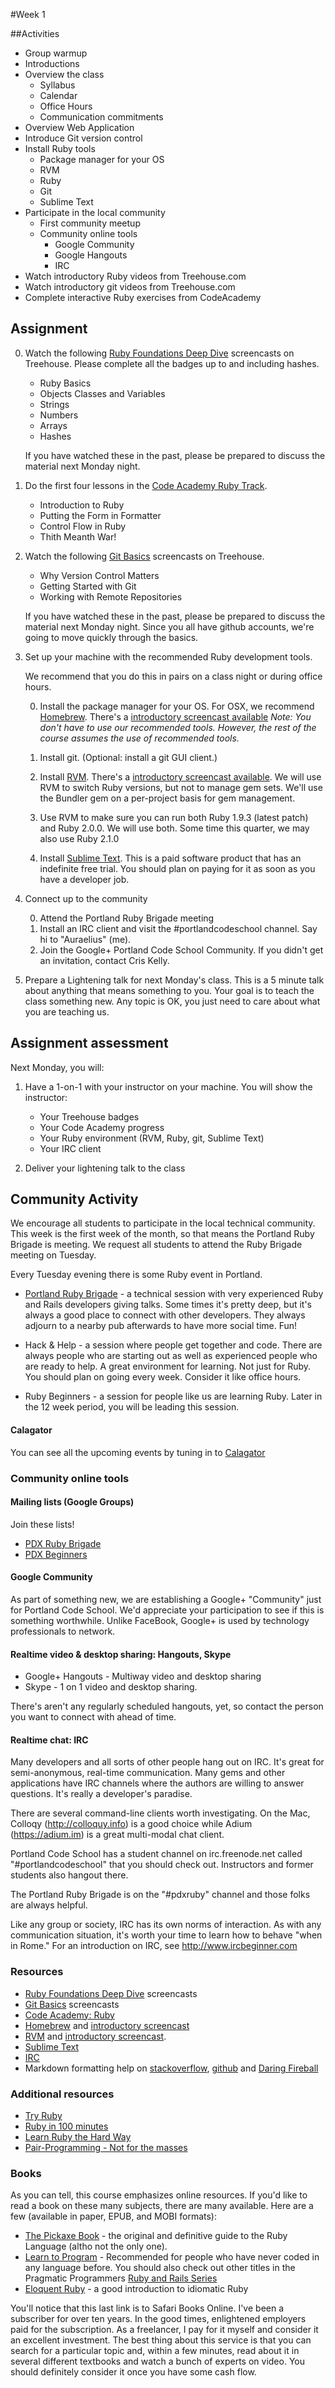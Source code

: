#Week 1

##Activities
* Group warmup
* Introductions
* Overview the class 
	* Syllabus
	* Calendar
	* Office Hours
	* Communication commitments
* Overview Web Application
* Introduce Git version control 
* Install Ruby tools
	* Package manager for your OS
	* RVM
	* Ruby
	* Git
	* Sublime Text
* Participate in the local community
	* First community meetup
	* Community online tools
		* Google Community
		* Google Hangouts
		* IRC
* Watch introductory Ruby videos from Treehouse.com
* Watch introductory git videos from Treehouse.com
* Complete interactive Ruby exercises from CodeAcademy

## Assignment

0. Watch the following [Ruby Foundations Deep Dive](http://teamtreehouse.com/library/programming/ruby-foundations) screencasts on Treehouse. Please complete all the badges up to and including hashes.
	* Ruby Basics
	* Objects Classes and Variables
	* Strings
	* Numbers
	* Arrays
	* Hashes

	If you have watched these in the past, please be prepared to discuss the material next Monday night.

0. Do the first four lessons in the [Code Academy Ruby Track](http://www.codecademy.com/tracks/ruby).
	* Introduction to Ruby
	* Putting the Form in Formatter
	* Control Flow in Ruby
	* Thith Meanth War!

0. Watch the following [Git Basics](http://teamtreehouse.com/library/programming/git-basics) screencasts on Treehouse.
	* Why Version Control Matters
	* Getting Started with Git
	* Working with Remote Repositories

	If you have watched these in the past, please be prepared to discuss the material next Monday night. Since you all have github accounts, we're going to move quickly through the basics.

0. Set up your machine with the recommended Ruby development tools. 

	We recommend that you do this in pairs on a class night or during office hours.

	0. Install the package manager for your OS. For OSX, we recommend [Homebrew](http://brew.sh). There's a [introductory screencast available](http://screencasts.org/episodes/how-to-use-homebrew) *Note: You don't have to use our recommended tools. However, the rest of the course assumes the use of recommended tools.*

	0. Install git. (Optional: install a git GUI client.)

	0. Install [RVM](https://rvm.io). There's a [introductory screencast available](http://screencasts.org/episodes/how-to-use-rvm). We will use RVM to switch Ruby versions, but not to manage gem sets. We'll use the Bundler gem on a per-project basis for gem management.

	0. Use RVM to make sure you can run both Ruby 1.9.3 (latest patch) and Ruby 2.0.0. We will use both. Some time this quarter, we may also use Ruby 2.1.0

	0. Install [Sublime Text](http://www.sublimetext.com). This is a paid software product that has an indefinite free trial. You should plan on paying for it as soon as you have a developer job.

0. Connect up to the community

	0. Attend the Portland Ruby Brigade meeting
	0. Install an IRC client and visit the #portlandcodeschool channel. Say hi to "Auraelius" (me).
	0. Join the Google+ Portland Code School Community. If you didn't get an invitation, contact Cris Kelly.

0. Prepare a Lightening talk for next Monday's class. This is a 5 minute talk about anything that means something to you. Your goal is to teach the class something new. Any topic is OK, you just need to care about what you are teaching us. 

## Assignment assessment
Next Monday, you will:

1. Have a 1-on-1 with your instructor on your machine. You will show the instructor:
	* Your Treehouse badges
	* Your Code Academy progress
	* Your Ruby environment (RVM, Ruby, git, Sublime Text)
	* Your IRC client

2. Deliver your lightening talk to the class



## Community Activity

We encourage all students to participate in the local technical community. This week is the first week of the month, so that means the Portland Ruby Brigade is meeting. We request all students to attend the Ruby Brigade meeting on Tuesday.


Every Tuesday evening there is some Ruby event in Portland. 

* [Portland Ruby Brigade](http://pdxruby.org) - a technical session with very experienced Ruby and Rails developers giving talks. Some times it's pretty deep, but it's always a good place to connect with other developers. They always adjourn to a nearby pub afterwards to have more social time. Fun!

* Hack & Help - a session where people get together and code. There are always people who are starting out as well as experienced people who are ready to help. A great environment for learning. Not just for Ruby. You should plan on going every week. Consider it like office hours.

* Ruby Beginners - a session for people like us are learning Ruby. Later in the 12 week period, you will be leading this session.


#### Calagator

You can see all the upcoming events by tuning in to [Calagator](http://calagator.org)


### Community online tools

#### Mailing lists (Google Groups)

Join these lists!

* [PDX Ruby Brigade](https://groups.google.com/forum/#!forum/pdxruby)
* [PDX Beginners](https://groups.google.com/forum/#!forum/pdxruby-beginners)


#### Google Community
As part of something new, we are establishing a Google+ "Community" just for Portland Code School. We'd appreciate your participation to see if this is something worthwhile. Unlike FaceBook, Google+ is used by technology professionals to network.

#### Realtime video & desktop sharing: Hangouts, Skype
* Google+ Hangouts - Multiway video and desktop sharing
* Skype - 1 on 1 video and desktop sharing.

There's aren't any regularly scheduled hangouts, yet, so contact the person you want to connect with ahead of time.

#### Realtime chat: IRC
Many developers and all sorts of other people hang out on IRC. It's great for semi-anonymous, real-time communication. Many gems and other applications have IRC channels where the authors are willing to answer questions. It's really a developer's paradise.

There are several command-line clients worth investigating. On the Mac, Colloqy (http://colloquy.info) is a good choice while Adium (https://adium.im) is a great multi-modal chat client.

Portland Code School has a student channel on irc.freenode.net called "#portlandcodeschool" that you should check out. Instructors and former students also hangout there.

The Portland Ruby Brigade is on the "#pdxruby" channel and those folks are always helpful.

Like any group or society, IRC has its own norms of interaction. As with any communication situation, it's worth your time to learn how to behave "when in Rome." For an introduction on IRC, see http://www.ircbeginner.com

### Resources
* [Ruby Foundations Deep Dive](http://teamtreehouse.com/library/programming/ruby-foundations) screencasts
* [Git Basics](http://teamtreehouse.com/library/programming/git-basics) screencasts
* [Code Academy: Ruby](http://www.codecademy.com/tracks/ruby)
* [Homebrew](http://brew.sh) and [introductory screencast](http://screencasts.org/episodes/how-to-use-homebrew)
* [RVM](https://rvm.io) and [introductory screencast](http://screencasts.org/episodes/how-to-use-rvm). 
* [Sublime Text](http://www.sublimetext.com)
* [IRC](http://www.ircbeginner.com)
* Markdown formatting help on [stackoverflow](http://stackoverflow.com/editing-help), [github](https://help.github.com/articles/github-flavored-markdown) and [Daring Fireball](http://daringfireball.net/projects/markdown/)

### Additional resources
* [Try Ruby](http://tryruby.org)
* [Ruby in 100 minutes](http://tutorials.jumpstartlab.com/projects/ruby_in_100_minutes.html)
* [Learn Ruby the Hard Way](http://ruby.learncodethehardway.org/)
* [Pair-Programming - Not for the masses](http://blog.obiefernandez.com/content/2009/09/10-reasons-pair-programming-is-not-for-the-masses.html)

### Books
As you can tell, this course emphasizes online resources. If you'd like to read a book on these many subjects, there are many available. Here are a few (available in paper, EPUB, and MOBI formats):

* [The Pickaxe Book](http://pragprog.com/book/ruby4/programming-ruby-1-9-2-0) - the original and definitive guide to the Ruby Language (altho not the only one).
* [Learn to Program](http://pragprog.com/book/ltp2/learn-to-program) - Recommended for people who have never coded in any language before. You should also check out other titles in the Pragmatic Programmers [Ruby and Rails Series](http://pragprog.com/categories/ruby_and_rails)
* [Eloquent Ruby](http://my.safaribooksonline.com/book/web-development/ruby/9780321700308) - a good introduction to idiomatic Ruby

You'll notice that this last link is to Safari Books Online. I've been a subscriber for over ten years. In the good times, enlightened employers paid for the subscription. As a freelancer, I pay for it myself and consider it an excellent investment. The best thing about this service is that you can search for a particular topic and, within a few minutes, read about it in several different textbooks and watch a bunch of experts on video. You should definitely consider it once you have some cash flow.

